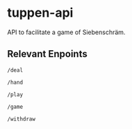 # tuppen-api
API to facilitate a game of Siebenschräm. 

## Relevant Enpoints

`/deal`

`/hand`

`/play`

`/game`

`/withdraw`
